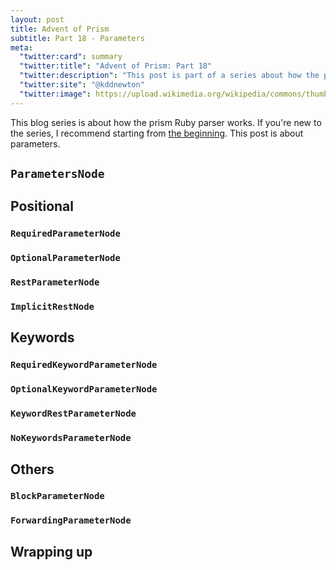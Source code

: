 ```yaml
---
layout: post
title: Advent of Prism
subtitle: Part 18 - Parameters
meta:
  "twitter:card": summary
  "twitter:title": "Advent of Prism: Part 18"
  "twitter:description": "This post is part of a series about how the prism Ruby parser works."
  "twitter:site": "@kddnewton"
  "twitter:image": https://upload.wikimedia.org/wikipedia/commons/thumb/7/73/Ruby_logo.svg/1200px-Ruby_logo.svg.png
---
```


This blog series is about how the prism Ruby parser works. If you're new to the series, I recommend starting from [the beginning](/2023/11/30/advent-of-prism-part-0). This post is about parameters.

## `ParametersNode`

## Positional

### `RequiredParameterNode`

### `OptionalParameterNode`

### `RestParameterNode`

### `ImplicitRestNode`

## Keywords

### `RequiredKeywordParameterNode`

### `OptionalKeywordParameterNode`

### `KeywordRestParameterNode`

### `NoKeywordsParameterNode`

## Others

### `BlockParameterNode`

### `ForwardingParameterNode`

## Wrapping up
